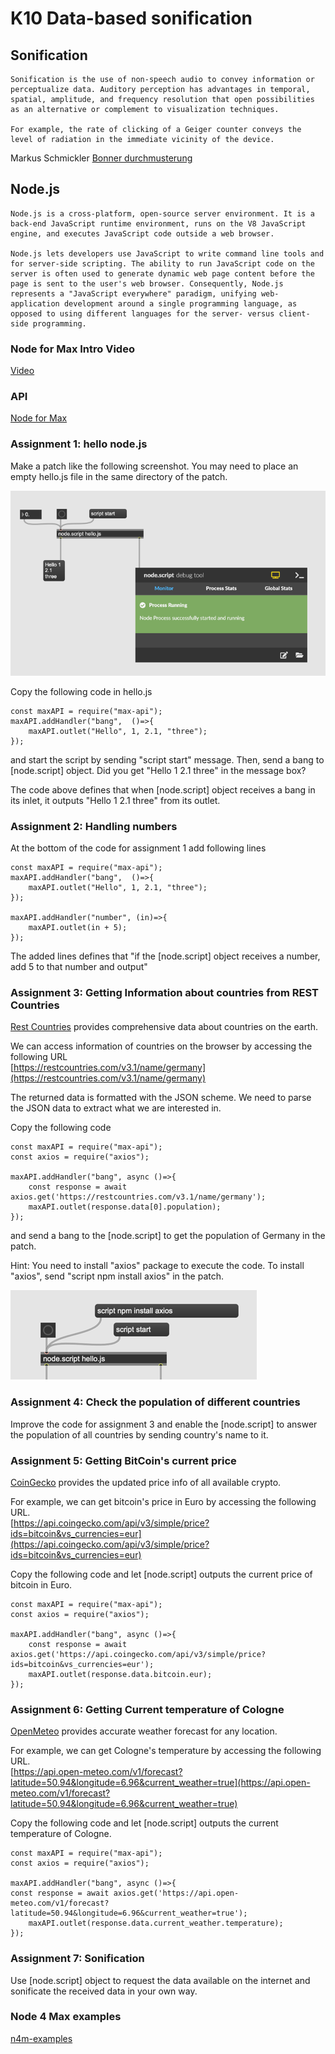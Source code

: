 # K10 Data-based sonification

## Sonification

```
Sonification is the use of non-speech audio to convey information or perceptualize data. Auditory perception has advantages in temporal, spatial, amplitude, and frequency resolution that open possibilities as an alternative or complement to visualization techniques.

For example, the rate of clicking of a Geiger counter conveys the level of radiation in the immediate vicinity of the device.
```

Markus Schmickler
[Bonner durchmusterung](http://piethopraxis.org/projects/bonner-durchmusterung/)


## Node.js

```
Node.js is a cross-platform, open-source server environment. It is a back-end JavaScript runtime environment, runs on the V8 JavaScript engine, and executes JavaScript code outside a web browser.

Node.js lets developers use JavaScript to write command line tools and for server-side scripting. The ability to run JavaScript code on the server is often used to generate dynamic web page content before the page is sent to the user's web browser. Consequently, Node.js represents a "JavaScript everywhere" paradigm, unifying web-application development around a single programming language, as opposed to using different languages for the server- versus client-side programming.
```
### Node for Max Intro Video

[Video](https://www.youtube.com/watch?v=qSZH6fjOcXE)

### API

[Node for Max](https://docs.cycling74.com/nodeformax/api/)


### Assignment 1: hello node.js

Make a patch like the following screenshot. You may need to place an empty hello.js file in the same directory of the patch.

![](K10/a1.png)

Copy the following code in hello.js

```
const maxAPI = require("max-api");
maxAPI.addHandler("bang",  ()=>{
    maxAPI.outlet("Hello", 1, 2.1, "three");
});
```

and start the script by sending "script start" message. Then, send a bang to [node.script] object. Did you get "Hello 1 2.1 three" in the message box?

The code above defines that when [node.script] object receives a bang in its inlet, it outputs "Hello 1 2.1 three" from its outlet.

### Assignment 2: Handling numbers 

At the bottom of the code for assignment 1 add following lines
```
const maxAPI = require("max-api");
maxAPI.addHandler("bang",  ()=>{
    maxAPI.outlet("Hello", 1, 2.1, "three");
});

maxAPI.addHandler("number", (in)=>{
    maxAPI.outlet(in + 5);
});
```
The added lines defines that "if the [node.script] object receives a number, add 5 to that number and output"

### Assignment 3: Getting Information about countries from REST Countries

[Rest Countries](https://restcountries.com/) provides comprehensive data about countries on the earth.

We can access information of countries on the browser by accessing the following URL  
[https://restcountries.com/v3.1/name/germany](https://restcountries.com/v3.1/name/germany)

The returned data is formatted with the JSON scheme. We need to parse the JSON data to extract what we are interested in. 

Copy the following code 
```
const maxAPI = require("max-api");
const axios = require("axios");

maxAPI.addHandler("bang", async ()=>{
	const response = await axios.get('https://restcountries.com/v3.1/name/germany');
	maxAPI.outlet(response.data[0].population);
});
```
and send a bang to the [node.script] to get the population of Germany in the patch.

Hint: You need to install "axios" package to execute the code. To install "axios", send "script npm install axios" in the patch.

![](K10/axios.png)

### Assignment 4: Check the population of different countries

Improve the code for assignment 3 and enable the [node.script] to answer the population of all countries by sending country's name to it.


### Assignment 5: Getting BitCoin's current price

[CoinGecko](https://www.coingecko.com/) provides the updated price info of all available crypto.

For example, we can get bitcoin's price in Euro by accessing the following URL.  
[https://api.coingecko.com/api/v3/simple/price?ids=bitcoin&vs_currencies=eur](https://api.coingecko.com/api/v3/simple/price?ids=bitcoin&vs_currencies=eur)

Copy the following code and let [node.script] outputs the current price of bitcoin in Euro.
``` 
const maxAPI = require("max-api");
const axios = require("axios");

maxAPI.addHandler("bang", async ()=>{
	const response = await axios.get('https://api.coingecko.com/api/v3/simple/price?ids=bitcoin&vs_currencies=eur');
	maxAPI.outlet(response.data.bitcoin.eur);
});
``` 

### Assignment 6: Getting Current temperature of Cologne

[OpenMeteo](https://open-meteo.com/) provides accurate weather forecast for any location.

For example, we can get Cologne's temperature by accessing the following URL.  
[https://api.open-meteo.com/v1/forecast?latitude=50.94&longitude=6.96&current_weather=true](https://api.open-meteo.com/v1/forecast?latitude=50.94&longitude=6.96&current_weather=true)

Copy the following code and let [node.script] outputs the current temperature of Cologne.
```
const maxAPI = require("max-api");
const axios = require("axios");

maxAPI.addHandler("bang", async ()=>{
const response = await axios.get('https://api.open-meteo.com/v1/forecast?latitude=50.94&longitude=6.96&current_weather=true');
    maxAPI.outlet(response.data.current_weather.temperature);
});
```

### Assignment 7: Sonification

Use [node.script] object to request the data available on the internet and sonificate the received data in your own way.

### Node 4 Max examples

[n4m-examples](https://github.com/Cycling74/n4m-examples)
  